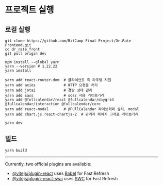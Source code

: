 # 프로젝트 실행
## 로컬 실행
```
git clone https://github.com/BitCamp-Final-Project/Dr.Rate-Frontend.git
cd dr_rate_front
git pull origin dev

npm install --global yarn
yarn --version # 1.22.22
yarn install

yarn add react-router-dom  # 클라이언트 측 라우팅 지원
yarn add axios             # HTTP 요청을 처리
yarn add jotai             # 경량 상태 관리
yarn add sass              # scss 사용 라이브러리
yarn add @fullcalendar/react @fullcalendar/daygrid @fullcalendar/interaction @fullcalendar/core
yarn add react-modal       # @FullCalendar 라이브러리 설치, modal
yarn add chart.js react-chartjs-2  # 관리자 페이지 그래프 라이브러리

yarn dev

```



## 빌드
`yarn build`

---

Currently, two official plugins are available:

- [@vitejs/plugin-react](https://github.com/vitejs/vite-plugin-react/blob/main/packages/plugin-react/README.md) uses [Babel](https://babeljs.io/) for Fast Refresh
- [@vitejs/plugin-react-swc](https://github.com/vitejs/vite-plugin-react-swc) uses [SWC](https://swc.rs/) for Fast Refresh
